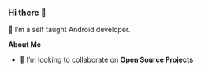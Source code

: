 ### Hi there 👋

<!--
**zaidazaize/zaidazaize** is a ✨ _special_ ✨ repository because its `README.md` (this file) appears on your GitHub profile.
-->
<!-- <p align="left"> <img src="https://komarev.com/ghpvc/?username=zaidazaize&label=Profile%20views&color=0e75b6&style=flat" alt="zaidazaize" /> </p>

<p align="left"> <a href="https://github.com/ryo-ma/github-profile-trophy"><img src="https://github-profile-trophy.vercel.app/?username=zaidazaize" alt="zaidazaize" /></a> </p>

<p align="left"> <a href="https://twitter.com/" target="blank"><img src="https://img.shields.io/twitter/follow/?logo=twitter&style=for-the-badge" alt="" /></a> </p> -->



🔭 I’m a self taught Android developer.

**About Me**
<!-- - 🌱 I’m currently learning **System Design** and **Devops** -->
- 👯 I’m looking to collaborate on **Open Source Projects**
<!-- - 💬 Ask me about android 
- 📫 How to reach me:  -->
<!-- ![Zaid's GitHub stats](https://github-readme-stats.vercel.app/api?username=zaidazaize&show_icons=true&count_private=true&theme=radical)

[![Top Langs](https://github-readme-stats.vercel.app/api/top-langs/?username=zaidazaize&langs_count=8&hide=scss)](https://github.com/anuraghazra/github-readme-stats)
 -->

